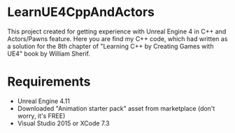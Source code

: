 # LearnUE4CppAndActors
This project created for getting experience with Unreal Engine 4 in C++ and Actors/Pawns feature. Here you are find my C++ code, which had written as a solution for the 8th chapter of "Learning C++ by Creating Games with UE4" book by William Sherif.

# Requirements
- Unreal Engine 4.11
- Downloaded "Animation starter pack" asset from marketplace (don't worry, it's FREE)
- Visual Studio 2015 or XCode 7.3

